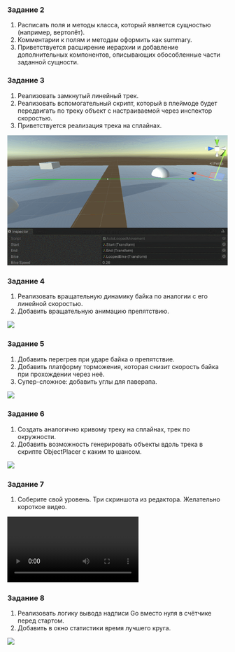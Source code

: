 ﻿### Задание 2

1. Расписать поля и методы класса, который является сущностью (например, вертолёт).
2. Комментарии к полям и методам оформить как summary.
3. Приветствуется расширение иерархии и добавление дополнительных компонентов, описывающих обособленные части заданной сущности.

### Задание 3

1. Реализовать замкнутый линейный трек.
2. Реализовать вспомогательный скрипт, который в плеймоде будет передвигать по треку объект с настраиваемой через инспектор скоростью.
3. Приветствуется реализация трека на сплайнах.

![](https://raw.githubusercontent.com/apkuznetsov/lic-unity-course/main/about/hw03.gif)

### Задание 4

1. Реализовать вращательную динамику байка по аналогии с его линейной скоростью.
2. Добавить вращательную анимацию препятствию.

![](https://raw.githubusercontent.com/apkuznetsov/lic-unity-course/main/about/hw04.gif)

### Задание 5

1. Добавить перегрев при ударе байка о препятствие.
2. Добавить платформу торможения, которая снизит скорость байка при прохождении через неё.
3. Супер-сложное: добавить углы для паверапа.

![](https://raw.githubusercontent.com/apkuznetsov/lic-unity-course/main/about/hw05.gif)

### Задание 6

1. Создать аналогично кривому треку на сплайнах, трек по окружности.
2. Добавить возможность генерировать объекты вдоль трека в скрипте ObjectPlacer с каким то шансом. 

![](https://raw.githubusercontent.com/apkuznetsov/lic-unity-course/main/about/hw06.gif)

### Задание 7

1. Соберите свой уровень. Три скриншота из редактора. Желательно короткое видео.

![](https://raw.githubusercontent.com/apkuznetsov/lic-unity-course/main/about/hw07.mp4)

### Задание 8

1. Реализовать логику вывода надписи Go вместо нуля в счётчике перед стартом.
2. Добавить в окно статистики время лучшего круга.

![](https://raw.githubusercontent.com/apkuznetsov/lic-unity-course/main/about/hw08.gif)